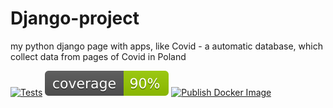 # Django-project
my python django page with apps, like Covid - a automatic database, which collect data from pages of Covid in Poland

[![Tests](https://github.com/bartdob/Django-project/actions/workflows/testing.yml/badge.svg?branch=actions)](https://github.com/bartdob/Django-project/actions/workflows/testing.yml) ![](coverage.svg)
[![Publish Docker Image](https://github.com/bartdob/Django-project/actions/workflows/build-push.yml/badge.svg)](https://github.com/bartdob/Django-project/actions/workflows/build-push.yml)


